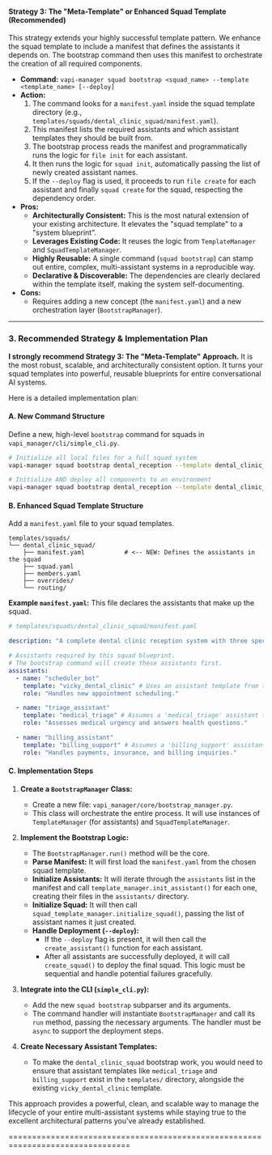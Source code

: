 #### Strategy 3: The "Meta-Template" or Enhanced Squad Template (Recommended)

This strategy extends your highly successful template pattern. We enhance the squad template to include a manifest that defines the assistants it depends on. The bootstrap command then uses this manifest to orchestrate the creation of all required components.

*   **Command:** `vapi-manager squad bootstrap <squad_name> --template <template_name> [--deploy]`
*   **Action:**
    1.  The command looks for a `manifest.yaml` inside the squad template directory (e.g., `templates/squads/dental_clinic_squad/manifest.yaml`).
    2.  This manifest lists the required assistants and which assistant templates they should be built from.
    3.  The bootstrap process reads the manifest and programmatically runs the logic for `file init` for each assistant.
    4.  It then runs the logic for `squad init`, automatically passing the list of newly created assistant names.
    5.  If the `--deploy` flag is used, it proceeds to run `file create` for each assistant and finally `squad create` for the squad, respecting the dependency order.
*   **Pros:**
    *   **Architecturally Consistent:** This is the most natural extension of your existing architecture. It elevates the "squad template" to a
 "system blueprint".
    *   **Leverages Existing Code:** It reuses the logic from `TemplateManager` and `SquadTemplateManager`.
    *   **Highly Reusable:** A single command (`squad bootstrap`) can stamp out entire, complex, multi-assistant systems in a reproducible way.
    *   **Declarative & Discoverable:** The dependencies are clearly declared within the template itself, making the system self-documenting.
*   **Cons:**
    *   Requires adding a new concept (the `manifest.yaml`) and a new orchestration layer (`BootstrapManager`).

---

### 3. Recommended Strategy & Implementation Plan

**I strongly recommend Strategy 3: The "Meta-Template" Approach.** It is the most robust, scalable, and architecturally consistent option. It turns your squad templates into powerful, reusable blueprints for entire conversational
AI systems.

Here is a detailed implementation plan:

#### A. New Command Structure

Define a new, high-level `bootstrap` command for squads in `vapi_manager/cli/simple_cli.py`.

```bash
# Initialize all local files for a full squad system
vapi-manager squad bootstrap dental_reception --template dental_clinic_squad

# Initialize AND deploy all components to an environment
vapi-manager squad bootstrap dental_reception --template dental_clinic_squad --deploy --env development
```

#### B. Enhanced Squad Template Structure

Add a `manifest.yaml` file to your squad templates.

```
templates/squads/
└── dental_clinic_squad/
    ├── manifest.yaml           # <-- NEW: Defines the assistants in the squad
    ├── squad.yaml
    ├── members.yaml
    ├── overrides/
    └── routing/
```

**Example `manifest.yaml`:**
This file declares the assistants that make up the squad.

```yaml
# templates/squads/dental_clinic_squad/manifest.yaml

description: "A complete dental clinic reception system with three specialized assistants for scheduling, triage, and billing."

# Assistants required by this squad blueprint.
# The bootstrap command will create these assistants first.
assistants:
  - name: "scheduler_bot"
    template: "vicky_dental_clinic" # Uses an assistant template from templates/
    role: "Handles new appointment scheduling."

  - name: "triage_assistant"
    template: "medical_triage" # Assumes a 'medical_triage' assistant template exists
    role: "Assesses medical urgency and answers health questions."

  - name: "billing_assistant"
    template: "billing_support" # Assumes a 'billing_support' assistant template exists
    role: "Handles payments, insurance, and billing inquiries."
```

#### C. Implementation Steps

1.  **Create a `BootstrapManager` Class:**
    *   Create a new file: `vapi_manager/core/bootstrap_manager.py`.
    *   This class will orchestrate the entire process. It will use instances of `TemplateManager` (for assistants) and `SquadTemplateManager`.

2.  **Implement the Bootstrap Logic:**
    *   The `BootstrapManager.run()` method will be the core.
    *   **Parse Manifest:** It will first load the `manifest.yaml` from the chosen squad template.
    *   **Initialize Assistants:** It will iterate through the `assistants` list in the manifest and call `template_manager.init_assistant()` for each one, creating their files in the `assistants/` directory.
    *   **Initialize Squad:** It will then call `squad_template_manager.initialize_squad()`, passing the list of assistant names it just created.
    *   **Handle Deployment (`--deploy`):**
        *   If the `--deploy` flag is present, it will then call the `create_assistant()` function for each assistant.
        *   After all assistants are successfully deployed, it will call `create_squad()` to deploy the final squad. This logic must be sequential and handle potential failures gracefully.

3.  **Integrate into the CLI (`simple_cli.py`):**
    *   Add the new `squad bootstrap` subparser and its arguments.
    *   The command handler will instantiate `BootstrapManager` and call its `run` method, passing the necessary arguments. The handler must be `async` to support the deployment steps.

4.  **Create Necessary Assistant Templates:**
    *   To make the `dental_clinic_squad` bootstrap work, you would need to ensure that assistant templates like `medical_triage` and `billing_support` exist in the `templates/` directory, alongside the existing `vicky_dental_clinic` template.

This approach provides a powerful, clean, and scalable way to manage the lifecycle of your entire multi-assistant systems while staying true to the excellent architectural patterns you've already
established.

================================================================================